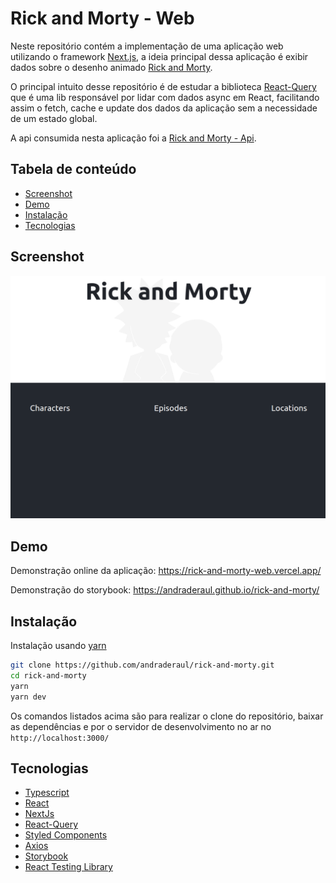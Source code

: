 # Rick and Morty - Web

Neste repositório contém a implementação de uma aplicação web utilizando o framework [Next.js](https://nextjs.org/), a ideia principal dessa aplicação é exibir dados sobre o desenho animado [Rick and Morty](https://pt.wikipedia.org/wiki/Rick_and_Morty).

O principal intuito desse repositório é de estudar a biblioteca [React-Query](https://react-query.tanstack.com/) que é uma lib responsável por lidar com dados async em React, facilitando assim o fetch, cache e update dos dados da aplicação sem a necessidade de um estado global.

A api consumida nesta aplicação foi a [Rick and Morty - Api](https://rickandmortyapi.com/).

## Tabela de conteúdo
- [Screenshot](#screenshot)
- [Demo](#demo)
- [Instalação](#instalação)
- [Tecnologias](#tecnologias)


## Screenshot
![rick and morty screen](https://github.com/andraderaul/rick-and-morty/blob/main/public/img/Screenshot.png)

## Demo
Demonstração online da aplicação: https://rick-and-morty-web.vercel.app/

Demonstração do storybook: https://andraderaul.github.io/rick-and-morty/

## Instalação
Instalação usando [yarn](https://yarnpkg.com/)
```bash
git clone https://github.com/andraderaul/rick-and-morty.git
cd rick-and-morty
yarn 
yarn dev
```
Os comandos listados acima são para realizar o clone do repositório, baixar as dependências e por o servidor de desenvolvimento no ar no ``http://localhost:3000/``

## Tecnologias
- [Typescript](https://www.typescriptlang.org/)
- [React](https://pt-br.reactjs.org/)
- [NextJs](https://nextjs.org/docs/getting-started)
- [React-Query](https://react-query.tanstack.com/)
- [Styled Components](https://styled-components.com/)
- [Axios](https://github.com/axios/axios)
- [Storybook](https://storybook.js.org/)
- [React Testing Library](https://testing-library.com/docs/react-testing-library/intro/)
